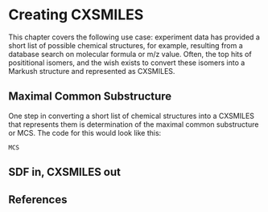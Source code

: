 # Creating CXSMILES

This chapter covers the following use case: experiment data has provided
a short list of possible chemical structures, for example, resulting from
a database search on <topic>molecular formula</topic> or <topic>m/z value</topic>. Often, the top hits
of <topic>posititional isomers</topic>, and the wish exists to convert these isomers
into a Markush structure and represented as CXSMILES.

## Maximal Common Substructure

One step in converting a short list of chemical structures into a CXSMILES
that represents them is determination of the <topic>maximal common substructure</topic>
or <topic>MCS</topic>. The code for this would look like this:

<code>MCS</code>

## SDF in, CXSMILES out


## References

<references/>

